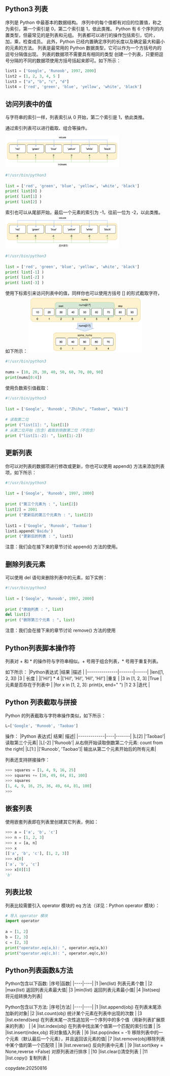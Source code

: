 ## Python3 列表
序列是 Python 中最基本的数据结构。
序列中的每个值都有对应的位置值，称之为索引，第一个索引是 0，第二个索引是 1，依此类推。
Python 有 6 个序列的内置类型，但最常见的是列表和元组。
列表都可以进行的操作包括索引，切片，加，乘，检查成员。
此外，Python 已经内置确定序列的长度以及确定最大和最小的元素的方法。
列表是最常用的 Python 数据类型，它可以作为一个方括号内的逗号分隔值出现。
列表的数据项不需要具有相同的类型
创建一个列表，只要把逗号分隔的不同的数据项使用方括号括起来即可。如下所示：
```python
list1 = ['Google', 'Runoob', 1997, 2000]
list2 = [1, 2, 3, 4, 5 ]
list3 = ["a", "b", "c", "d"]
list4 = ['red', 'green', 'blue', 'yellow', 'white', 'black']
```
## 访问列表中的值

与字符串的索引一样，列表索引从 0 开始，第二个索引是 1，依此类推。

通过索引列表可以进行截取、组合等操作。

<img src="res\day08\positive-indexes-1.png" style="zoom:35%;">

```python
#!/usr/bin/python3

list = ['red', 'green', 'blue', 'yellow', 'white', 'black']
print( list[0] )
print( list[1] )
print( list[2] )
```
索引也可以从尾部开始，最后一个元素的索引为 -1，往前一位为 -2，以此类推。
<img src="res\day08\negative-indexes.png" style="zoom:35%;">

```python
#!/usr/bin/python3

list = ['red', 'green', 'blue', 'yellow', 'white', 'black']
print( list[-1] )
print( list[-2] )
print( list[-3] )
```
使用下标索引来访问列表中的值，同样你也可以使用方括号 [] 的形式截取字符，如下所示：
<img src="res\day08\first-slice.png" style = "zoom:35%">

```python
#!/usr/bin/python3

nums = [10, 20, 30, 40, 50, 60, 70, 80, 90]
print(nums[0:4])
````
使用负数索引值截取：

```python
#!/usr/bin/python3

list = ['Google', 'Runoob', "Zhihu", "Taobao", "Wiki"]

# 读取第二位
print ("list[1]: ", list[1])
# 从第二位开始（包含）截取到倒数第二位（不包含）
print ("list[1:-2]: ", list[1:-2])
```

## 更新列表
你可以对列表的数据项进行修改或更新，你也可以使用 append() 方法来添加列表项，如下所示：
```python
#!/usr/bin/python3

list = ['Google', 'Runoob', 1997, 2000]

print ("第三个元素为 : ", list[2])
list[2] = 2001
print ("更新后的第三个元素为 : ", list[2])

list1 = ['Google', 'Runoob', 'Taobao']
list1.append('Baidu')
print ("更新后的列表 : ", list1)
```
注意：我们会在接下来的章节讨论 append() 方法的使用。

## 删除列表元素
可以使用 del 语句来删除列表中的元素，如下实例：
```python
#!/usr/bin/python3
 
list = ['Google', 'Runoob', 1997, 2000]
 
print ("原始列表 : ", list)
del list[2]
print ("删除第三个元素 : ", list)
```
注意：我们会在接下来的章节讨论 remove() 方法的使用

## Python列表脚本操作符
列表对 + 和 * 的操作符与字符串相似。+ 号用于组合列表，* 号用于重复列表。

如下所示：
|Python表达式	|结果	|描述	|
|---------------|-------|------|
|len([1, 2, 3])	|3		|	长度	|
|['Hi!'] * 4	|['Hi!', 'Hi!', 'Hi!', 'Hi!']		|重复	|
|3 in [1, 2, 3]	|True		|元素是否存在于列表中	|
|for x in [1, 2, 3]: print(x, end=" ")	|1 2 3		|迭代	|



## Python 列表截取与拼接
Python 的列表截取与字符串操作类似，如下所示：
```python
L=['Google', 'Runoob', 'Taobao']
```
操作：
|Python 表达式|	结果|	描述|
|-------------|----|-------|
|L[2]	|'Taobao'|	读取第三个元素|
|L[-2]	|'Runoob'|	从右侧开始读取倒数第二个元素: count from the right|
|L[1:]	|['Runoob', 'Taobao']|	输出从第二个元素开始后的所有元素|


列表还支持拼接操作：
```python
>>> squares = [1, 4, 9, 16, 25]
>>> squares += [36, 49, 64, 81, 100]
>>> squares
[1, 4, 9, 16, 25, 36, 49, 64, 81, 100]
>>>
```

## 嵌套列表
使用嵌套列表即在列表里创建其它列表，例如：
```python
>>> a = ['a', 'b', 'c']
>>> n = [1, 2, 3]
>>> x = [a, n]
>>> x
[['a', 'b', 'c'], [1, 2, 3]]
>>> x[0]
['a', 'b', 'c']
>>> x[0][1]
'b'
```



## 列表比较
列表比较需要引入 operator 模块的 eq 方法（详见：Python operator 模块）：
```python
# 导入 operator 模块
import operator

a = [1, 2]
b = [2, 3]
c = [2, 3]
print("operator.eq(a,b): ", operator.eq(a,b))
print("operator.eq(c,b): ", operator.eq(c,b))
```


## Python列表函数&方法
Python包含以下函数:
|序号|函数|
|----|----|
|1	|len(list) 列表元素个数	|
|2	|max(list)	返回列表元素最大值|
|3	|min(list)	返回列表元素最小值|
|4	|list(seq)	将元组转换为列表|

Python包含以下方法:
|序号|方法|
|----|----|
|1	|list.append(obj)	在列表末尾添加新的对象|
|2	|list.count(obj) 统计某个元素在列表中出现的次数	|
|3	|list.extend(seq) 在列表末尾一次性追加另一个序列中的多个值（用新列表扩展原来的列表）	|
|4	|list.index(obj) 在列表中找出某个值第一个匹配的索引位置	|
|5	|list.insert(index,obj) 将对象插入列表	|
|6	|list.pop(index = -1)	移除列表中的一个元素（默认最后一个元素），并且返回该元素的值|
|7	|list.remove(obj)移除列表中某个值的第一个匹配项	|
|8	|list.reverse() 反向列表中元素	|
|9	|list.sort(key = None,reverse =False) 对原列表进行排序	|
|10	|list.clear()清空列表	|
|11	|list.copy() 复制列表	|

copydate:20250816

























